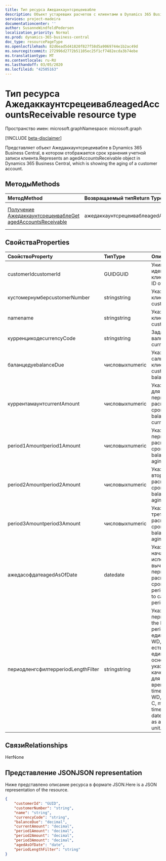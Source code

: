 ```yaml
---
title: Тип ресурса Ажедаккаунтсрецеивабле
description: Объект устаревших расчетов с клиентами в Dynamics 365 Business Central.
services: project-madeira
documentationcenter: ''
author: SusanneWindfeldPedersen
localization_priority: Normal
ms.prod: dynamics-365-business-central
doc_type: resourcePageType
ms.openlocfilehash: 82d6ead5d41820f827f58d5a9069744e1b2ac49d
ms.sourcegitcommit: 272996d2772b51105ec25f1cf7482ecda3b74ebe
ms.translationtype: MT
ms.contentlocale: ru-RU
ms.lasthandoff: 03/05/2020
ms.locfileid: "42505163"
---
```

# <a name="agedaccountsreceivable-resource-type"></a><span data-ttu-id="1bcf3-103">Тип ресурса Ажедаккаунтсрецеивабле</span><span class="sxs-lookup"><span data-stu-id="1bcf3-103">agedAccountsReceivable resource type</span></span>

<span data-ttu-id="1bcf3-104">Пространство имен: microsoft.graph</span><span class="sxs-lookup"><span data-stu-id="1bcf3-104">Namespace: microsoft.graph</span></span>

[!INCLUDE [beta-disclaimer](../../includes/beta-disclaimer.md)]

<span data-ttu-id="1bcf3-105">Представляет объект Ажедаккаунтсрецеивабле в Dynamics 365 Business Central, в котором отображается срок хранения учетной записи клиента.</span><span class="sxs-lookup"><span data-stu-id="1bcf3-105">Represents an agedAccountsReceivable object in Dynamics 365 Business Central, which is showing the aging of a customer account.</span></span>

## <a name="methods"></a><span data-ttu-id="1bcf3-106">Методы</span><span class="sxs-lookup"><span data-stu-id="1bcf3-106">Methods</span></span>

| <span data-ttu-id="1bcf3-107">Метод</span><span class="sxs-lookup"><span data-stu-id="1bcf3-107">Method</span></span>         | <span data-ttu-id="1bcf3-108">Возвращаемый тип</span><span class="sxs-lookup"><span data-stu-id="1bcf3-108">Return Type</span></span>  |<span data-ttu-id="1bcf3-109">Описание</span><span class="sxs-lookup"><span data-stu-id="1bcf3-109">Description</span></span>|
|:---------------|:-------------|:----------|
|[<span data-ttu-id="1bcf3-110">Получение Ажедаккаунтсрецеивабле</span><span class="sxs-lookup"><span data-stu-id="1bcf3-110">Get agedAccountsReceivable</span></span>](../api/dynamics-agedaccountsreceivable-get.md)|<span data-ttu-id="1bcf3-111">ажедаккаунтсрецеивабле</span><span class="sxs-lookup"><span data-stu-id="1bcf3-111">agedAccountsReceivable</span></span>|<span data-ttu-id="1bcf3-112">Получение объекта Ажедаккаунтсрецеивабле</span><span class="sxs-lookup"><span data-stu-id="1bcf3-112">Get agedAccountsReceivable object</span></span>|

## <a name="properties"></a><span data-ttu-id="1bcf3-113">Свойства</span><span class="sxs-lookup"><span data-stu-id="1bcf3-113">Properties</span></span>
| <span data-ttu-id="1bcf3-114">Свойство</span><span class="sxs-lookup"><span data-stu-id="1bcf3-114">Property</span></span>       | <span data-ttu-id="1bcf3-115">Тип</span><span class="sxs-lookup"><span data-stu-id="1bcf3-115">Type</span></span>    |<span data-ttu-id="1bcf3-116">Описание</span><span class="sxs-lookup"><span data-stu-id="1bcf3-116">Description</span></span>                                  |
|:---------------|:--------|:--------------------------------------------|
|<span data-ttu-id="1bcf3-117">customerId</span><span class="sxs-lookup"><span data-stu-id="1bcf3-117">customerId</span></span>      |<span data-ttu-id="1bcf3-118">GUID</span><span class="sxs-lookup"><span data-stu-id="1bcf3-118">GUID</span></span>     |<span data-ttu-id="1bcf3-119">Уникальный идентификатор клиента.</span><span class="sxs-lookup"><span data-stu-id="1bcf3-119">The unique ID of customer.</span></span>                   |
|<span data-ttu-id="1bcf3-120">кустомернумбер</span><span class="sxs-lookup"><span data-stu-id="1bcf3-120">customerNumber</span></span>  |<span data-ttu-id="1bcf3-121">string</span><span class="sxs-lookup"><span data-stu-id="1bcf3-121">string</span></span>   |<span data-ttu-id="1bcf3-122">Указывает номер клиента.</span><span class="sxs-lookup"><span data-stu-id="1bcf3-122">Specifies customer's number.</span></span>                 |
|<span data-ttu-id="1bcf3-123">name</span><span class="sxs-lookup"><span data-stu-id="1bcf3-123">name</span></span>            |<span data-ttu-id="1bcf3-124">string</span><span class="sxs-lookup"><span data-stu-id="1bcf3-124">string</span></span>   |<span data-ttu-id="1bcf3-125">Указывает имя клиента.</span><span class="sxs-lookup"><span data-stu-id="1bcf3-125">Specifies customer's name.</span></span>                   |
|<span data-ttu-id="1bcf3-126">курренцикоде</span><span class="sxs-lookup"><span data-stu-id="1bcf3-126">currencyCode</span></span>    |<span data-ttu-id="1bcf3-127">string</span><span class="sxs-lookup"><span data-stu-id="1bcf3-127">string</span></span>   |<span data-ttu-id="1bcf3-128">Задает валюту.</span><span class="sxs-lookup"><span data-stu-id="1bcf3-128">Specifies the currency.</span></span>                      |
|<span data-ttu-id="1bcf3-129">баланцедуе</span><span class="sxs-lookup"><span data-stu-id="1bcf3-129">balanceDue</span></span>      |<span data-ttu-id="1bcf3-130">числовых</span><span class="sxs-lookup"><span data-stu-id="1bcf3-130">numeric</span></span>  |<span data-ttu-id="1bcf3-131">Указывает общее сальдо клиента.</span><span class="sxs-lookup"><span data-stu-id="1bcf3-131">Specifies the customer's total balance.</span></span>      |
|<span data-ttu-id="1bcf3-132">куррентамаунт</span><span class="sxs-lookup"><span data-stu-id="1bcf3-132">currentAmount</span></span>   |<span data-ttu-id="1bcf3-133">числовых</span><span class="sxs-lookup"><span data-stu-id="1bcf3-133">numeric</span></span>  |<span data-ttu-id="1bcf3-134">Указывает баланс для текущего периода распределения по срокам.</span><span class="sxs-lookup"><span data-stu-id="1bcf3-134">Specifies balance for the current aging period.</span></span>|
|<span data-ttu-id="1bcf3-135">period1Amount</span><span class="sxs-lookup"><span data-stu-id="1bcf3-135">period1Amount</span></span>   |<span data-ttu-id="1bcf3-136">числовых</span><span class="sxs-lookup"><span data-stu-id="1bcf3-136">numeric</span></span>  |<span data-ttu-id="1bcf3-137">Указывает баланс в первом периоде распределения по срокам.</span><span class="sxs-lookup"><span data-stu-id="1bcf3-137">Specifies balance in the first aging period.</span></span> |
|<span data-ttu-id="1bcf3-138">period2Amount</span><span class="sxs-lookup"><span data-stu-id="1bcf3-138">period2Amount</span></span>   |<span data-ttu-id="1bcf3-139">числовых</span><span class="sxs-lookup"><span data-stu-id="1bcf3-139">numeric</span></span>  |<span data-ttu-id="1bcf3-140">Указывает баланс во втором периоде распределения по срокам.</span><span class="sxs-lookup"><span data-stu-id="1bcf3-140">Specifies balance in the second aging period.</span></span>|
|<span data-ttu-id="1bcf3-141">period3Amount</span><span class="sxs-lookup"><span data-stu-id="1bcf3-141">period3Amount</span></span>   |<span data-ttu-id="1bcf3-142">числовых</span><span class="sxs-lookup"><span data-stu-id="1bcf3-142">numeric</span></span>  |<span data-ttu-id="1bcf3-143">Указывает баланс в третьем периоде распределения по срокам.</span><span class="sxs-lookup"><span data-stu-id="1bcf3-143">Specifies balance in the third aging period.</span></span> |
|<span data-ttu-id="1bcf3-144">ажедасофдате</span><span class="sxs-lookup"><span data-stu-id="1bcf3-144">agedAsOfDate</span></span>    |<span data-ttu-id="1bcf3-145">date</span><span class="sxs-lookup"><span data-stu-id="1bcf3-145">date</span></span>     |<span data-ttu-id="1bcf3-146">Указывает дату начала периода, используемого для вычисления периодов распределения по срокам.</span><span class="sxs-lookup"><span data-stu-id="1bcf3-146">Specifies period start date used to calculate aging periods.</span></span>|
|<span data-ttu-id="1bcf3-147">периодленгсфилтер</span><span class="sxs-lookup"><span data-stu-id="1bcf3-147">periodLengthFilter</span></span>|<span data-ttu-id="1bcf3-148">string</span><span class="sxs-lookup"><span data-stu-id="1bcf3-148">string</span></span> |<span data-ttu-id="1bcf3-149">Указывает длину периодов.</span><span class="sxs-lookup"><span data-stu-id="1bcf3-149">Specifies the length of the periods.</span></span> <span data-ttu-id="1bcf3-150">Допустимые единицы времени: D, WD, W, M, Q и Y. C, то есть текущая единица времени на основе даты может указываться в качестве префикса для единицы времени.</span><span class="sxs-lookup"><span data-stu-id="1bcf3-150">Acceptable time units include: D, WD, W, M, Q, and Y. C, meaning current time unit based on date, can be specified as a prefix to the time unit.</span></span>|


## <a name="relationships"></a><span data-ttu-id="1bcf3-151">Связи</span><span class="sxs-lookup"><span data-stu-id="1bcf3-151">Relationships</span></span>
<span data-ttu-id="1bcf3-152">Нет</span><span class="sxs-lookup"><span data-stu-id="1bcf3-152">None</span></span>

## <a name="json-representation"></a><span data-ttu-id="1bcf3-153">Представление JSON</span><span class="sxs-lookup"><span data-stu-id="1bcf3-153">JSON representation</span></span>

<span data-ttu-id="1bcf3-154">Ниже представлено описание ресурса в формате JSON.</span><span class="sxs-lookup"><span data-stu-id="1bcf3-154">Here is a JSON representation of the resource.</span></span>


```json
{
    "customerId": "GUID",
    "customerNumber": "string",
    "name": "string",
    "currencyCode": "string",
    "balanceDue": "decimal",
    "currentAmount": "decimal",
    "period1Amount": "decimal",
    "period2Amount": "decimal",
    "period3Amount": "decimal",
    "agedAsOfDate": "date",
    "periodLengthFilter": "string"
}

```


